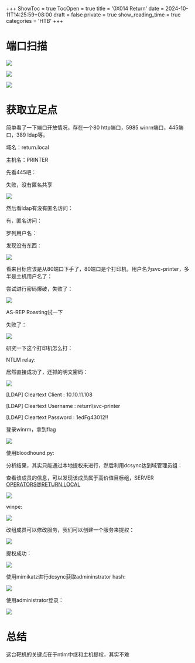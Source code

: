+++
ShowToc = true
TocOpen = true
title = '0X014 Return'
date = 2024-10-11T14:25:59+08:00
draft = false
private = true
show_reading_time = true
categories = 'HTB'
+++



# 端口扫描

![](/htb_img/WEBRESOURCEe382420ae6c92d98a37732267ce502eaimage.png)

![](/htb_img/WEBRESOURCEda43ac946da8dcb59c3afe808daeb124image.png)

![](/htb_img/WEBRESOURCEbd2dd6cc4db68b83646dbf96165b441eimage.png)

# 获取立足点

简单看了一下端口开放情况，存在一个80 http端口，5985 winrn端口，445端口，389 ldap等。

域名：return.local

主机名：PRINTER

先看445吧：

失败，没有匿名共享

![](/htb_img/WEBRESOURCEba2a5a86757af35aac982a2fdd0867e9image.png)

然后看ldap有没有匿名访问：

有，匿名访问：

罗列用户名：

发现没有东西：

![](/htb_img/WEBRESOURCEfcbb23001a2bfd7fc6ae55ca963c4049image.png)

看来目标应该是从80端口下手了，80端口是个打印机，用户名为svc-printer，多半是主机用户名了：

尝试进行密码爆破，失败了：

![](/htb_img/WEBRESOURCE4d749002945688c86db1e87c25d04735image.png)

AS-REP Roasting试一下

失败了：

![](/htb_img/WEBRESOURCEb3e47c3b025498e889b144cd31cd044bimage.png)

研究一下这个打印机怎么打：

NTLM relay:

居然直接成功了，还抓的明文密码：

![](/htb_img/WEBRESOURCE9a9b4e0b1a11e12d39024ea17e2b2ddbimage.png)

[LDAP] Cleartext Client   : 10.10.11.108

[LDAP] Cleartext Username : return\svc-printer

[LDAP] Cleartext Password : 1edFg43012!!

登录winrm，拿到flag

![](/htb_img/WEBRESOURCE2b70a385d46e20c450d99b858254e3ffimage.png)

使用bloodhound.py:

分析结果，其实只能通过本地提权来进行，然后利用dcsync达到域管理员组：

查看该成员的信息，可以发现该成员属于高价值目标组，SERVER [OPERATORS@RETURN.LOCAL](http://OPERATORS@RETURN.LOCAL)

![](/htb_img/WEBRESOURCE287aadd75af37792b33b0d28e6d9cc59image.png)

winpe:

![](/htb_img/WEBRESOURCE4b03948e76b801743e229db82977d14fimage.png)

改组成员可以修改服务，我们可以创建一个服务来提权：

![](/htb_img/WEBRESOURCEafd9dff26e6b60b5736c08db8187220fimage.png)

提权成功：

![](/htb_img/WEBRESOURCEd0b0d47f3716e70a6f97c6022f336ed9image.png)

使用mimikatz进行dcsync获取admininstrator hash:

![](/htb_img/WEBRESOURCEc5ccbe8a8393236630985bd0ffbf912eimage.png)

使用administrator登录：

![](/htb_img/WEBRESOURCE32b2c1e74f5ebdafaefaa6ffc0247614image.png)

# 总结

这台靶机的关键点在于ntlm中继和主机提权，其实不难
